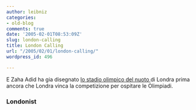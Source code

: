 ```yaml
---
author: leibniz
categories:
- old-blog
comments: true
date: '2005-02-01T08:53:09Z'
slug: london-calling
title: London Calling
url: "/2005/02/01/london-calling/"
wordpress_id: 496

---
```

E Zaha Adid ha gia disegnato [lo stadio olimpico del nuoto ](http://www.londonist.com/archives/2005/01/nice_stadium_fo.php)di Londra prima ancora che Londra vinca la competizione per ospitare le Olimpiadi.




### Londonist
